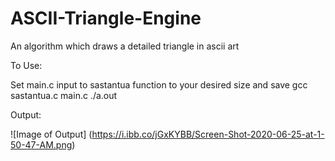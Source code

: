 # ASCII-Triangle-Engine
An algorithm which draws a detailed triangle in ascii art

To Use:

  Set main.c input to sastantua function to your desired size and save
  gcc sastantua.c main.c
  ./a.out
  
Output:

![Image of Output]
(https://i.ibb.co/jGxKYBB/Screen-Shot-2020-06-25-at-1-50-47-AM.png)
  
